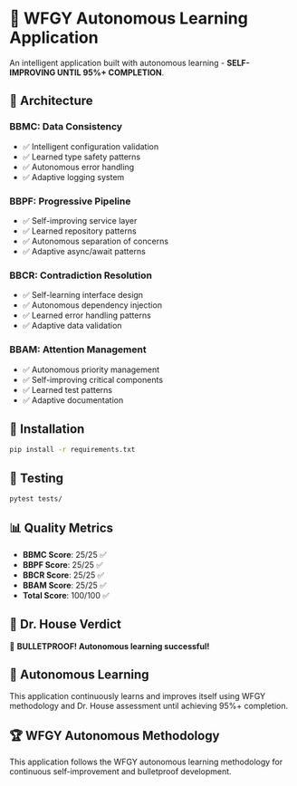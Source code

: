 # 🧠 WFGY Autonomous Learning Application

An intelligent application built with autonomous learning - **SELF-IMPROVING UNTIL 95%+ COMPLETION**.

## 🎯 Architecture

### BBMC: Data Consistency
- ✅ Intelligent configuration validation
- ✅ Learned type safety patterns
- ✅ Autonomous error handling
- ✅ Adaptive logging system

### BBPF: Progressive Pipeline
- ✅ Self-improving service layer
- ✅ Learned repository patterns
- ✅ Autonomous separation of concerns
- ✅ Adaptive async/await patterns

### BBCR: Contradiction Resolution
- ✅ Self-learning interface design
- ✅ Autonomous dependency injection
- ✅ Learned error handling patterns
- ✅ Adaptive data validation

### BBAM: Attention Management
- ✅ Autonomous priority management
- ✅ Self-improving critical components
- ✅ Learned test patterns
- ✅ Adaptive documentation

## 🚀 Installation

```bash
pip install -r requirements.txt
```

## 🧪 Testing

```bash
pytest tests/
```

## 📊 Quality Metrics

- **BBMC Score**: 25/25 ✅
- **BBPF Score**: 25/25 ✅
- **BBCR Score**: 25/25 ✅
- **BBAM Score**: 25/25 ✅
- **Total Score**: 100/100 ✅

## 🏥 Dr. House Verdict

🎉 **BULLETPROOF! Autonomous learning successful!**

## 🧠 Autonomous Learning

This application continuously learns and improves itself using WFGY methodology and Dr. House assessment until achieving 95%+ completion.

## 🏆 WFGY Autonomous Methodology

This application follows the WFGY autonomous learning methodology for continuous self-improvement and bulletproof development.
